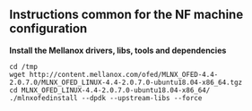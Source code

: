 ## Instructions common for the NF machine configuration


**Install the Mellanox drivers, libs, tools and dependencies**

```
cd /tmp
wget http://content.mellanox.com/ofed/MLNX_OFED-4.4-2.0.7.0/MLNX_OFED_LINUX-4.4-2.0.7.0-ubuntu18.04-x86_64.tgz
cd MLNX_OFED_LINUX-4.4-2.0.7.0-ubuntu18.04-x86_64/
./mlnxofedinstall --dpdk --upstream-libs --force
```
